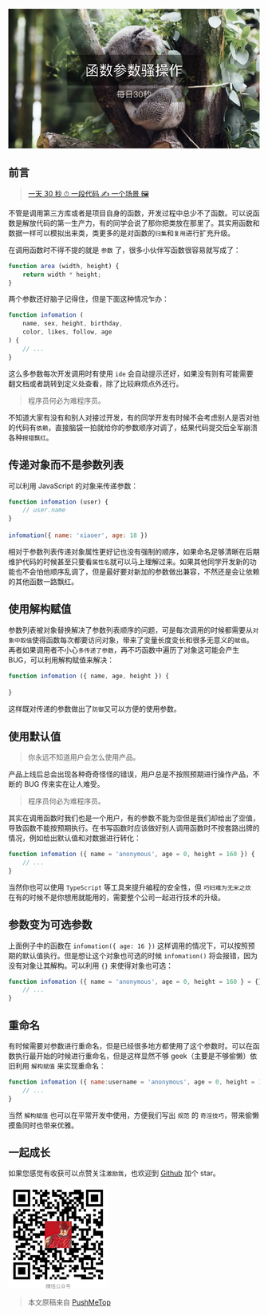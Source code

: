 <!-- # 函数参数骚操作 -->

![封面](https://raw.githubusercontent.com/pushmetop/resource/master/30-seconds-for-everyday/function-params/poster.png)

## 前言

> [一天 30 秒 ⏱ 一段代码 ✍️ 一个场景 🖼](https://github.com/pushmetop/30-seconds-for-everyday)

不管是调用第三方库或者是项目自身的函数，开发过程中总少不了函数。可以说函数是解放代码的第一生产力，有的同学会说了那你把类放在那里了。其实用函数和数据一样可以模拟出来类，类更多的是对函数的`归集`和`复用`进行扩充升级。

在调用函数时不得不提的就是 `参数` 了，很多小伙伴写函数很容易就写成了：

```javascript
function area (width, height) {  
    return width * height;
}
```

两个参数还好脑子记得住，但是下面这种情况乍办：

```javascript
function infomation (
    name, sex, height, birthday, 
    color, likes, follow, age
) {
    // ...
}
```

这么多参数每次开发调用时有使用 `ide` 会自动提示还好，如果没有则有可能需要翻文档或者跳转到定义处查看，除了比较麻烦点外还行。

> 程序员何必为难程序员。

不知道大家有没有和别人对接过开发，有的同学开发有时候不会考虑别人是否对他的代码有`依赖`，直接脑袋一拍就给你的参数顺序对调了，结果代码提交后全军崩溃各种`报错飘红`。

## 传递对象而不是参数列表

可以利用 JavaScript 的对象来传递参数：

```javascript
function infomation (user) {
    // user.name
}

infomation({ name: 'xiaoer', age: 18 })
```

相对于参数列表传递对象属性更好记也没有强制的顺序，如果命名足够清晰在后期维护代码的时候甚至只要看`属性名`就可以马上理解过来。如果其他同学开发新的功能也不会怕他顺序乱调了，但是最好要对新加的参数做出兼容，不然还是会让依赖的其他函数一路飘红。

## 使用解构赋值

参数列表被对象替换解决了参数列表顺序的问题，可是每次调用的时候都需要从`对象中取值`使得函数每次都要访问对象，带来了变量长度变长和很多无意义的`赋值`。再者如果调用者不小心`多传递了参数`，再不巧函数中遍历了对象这可能会产生BUG，可以利用解构赋值来解决：

```javascript
function infomation ({ name, age, height }) {

}
```

这样既对传递的参数做出了`防御`又可以方便的使用参数。

## 使用默认值

> 你永远不知道用户会怎么使用产品。

产品上线后总会出现各种奇奇怪怪的错误，用户总是不按照预期进行操作产品，不断的 BUG 传来实在让人难受。

> 程序员何必为难程序员。

其实在调用函数时我们也是一个用户，有的参数不能为空但是我们却给出了空值，导致函数不能按预期执行。在书写函数时应该做好别人调用函数时不按套路出牌的情况，例如给出默认值和对数据进行转化：


```javascript
function infomation ({ name = 'anonymous', age = 0, height = 160 }) {
    // ...
}
```

当然你也可以使用 `TypeScript` 等工具来提升编程的安全性，但 `巧妇难为无米之炊` 在有的时候不是你想用就能用的，需要整个公司一起进行技术的升级。

## 参数变为可选参数

上面例子中的函数在 `infomation({ age: 16 })` 这样调用的情况下，可以按照预期的默认值执行。但是想让这个对象也可选的时候 `infomation()` 将会报错，因为没有对象让其解构。可以利用 `{}` 来使得对象也可选：

```javascript
function infomation ({ name = 'anonymous', age = 0, height = 160 } = {}) {
    // ...
}
```

## 重命名

有时候需要对参数进行重命名，但是已经很多地方都使用了这个参数时。可以在函数执行最开始的时候进行重命名，但是这样显然不够 geek（主要是不够偷懒）依旧利用 `解构赋值` 来实现重命名：

```javascript
function infomation ({ name:username = 'anonymous', age = 0, height = 160 } = {}) {
    // ...
}
```

当然 `解构赋值` 也可以在平常开发中使用，方便我们写出 `规范` 的 `奇淫技巧`，带来偷懒摸鱼同时也带来优雅。

## 一起成长

如果您感觉有收获可以点赞关注`激励我`，也欢迎到 [Github](https://github.com/pushmetop/30-seconds-for-everyday) 加个 star。

![微信公众号](https://raw.githubusercontent.com/pushmetop/resource/master/donate/pushmetop.png)

> 本文原稿来自 [PushMeTop](https://github.com/pushmetop)